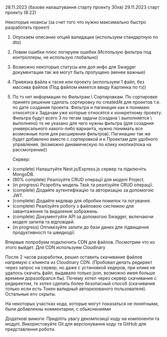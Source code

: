 28.11.2023 (базове налаштування старту проекту 30хв)
29.11.2023 старт проекту (8:22)

Некоторые нюансы (за счет того что нужно максимально быстро разработать проект)

1. Опускаем описание опций валидации (используем стандартную по dto)
2. Ловим ошибки плюс логируем ошибки (Использую фильтра под контроллеры, не использую глобально)
3. Возможно некоторые статусы или доп инфo для Swagger документации так же могут быть пропущено (менее важные)
4. Привязка файла к таске или проекту (используем 1 файл, без массива файлов (Под файлом имеется ввиду Картинка по тз))
5. По тз нет информации по Фильтрам \ Сортировкам. По сортировке принято решение сделать сортировку по createdAt для проектов т.е. по дате создания проекта. Фильтра и пагинация как я понимаю относится к Задачам уже которые относятся к конкретному проекту. Фильтра будут всего 3 по тегам задачи (создана \ выполняется \ выполнено) тк не указано для чего нужны фильтра (для созадния универсального какого-либо варианта, нужно понимать все возможные поля для расширения фильтров). Пагинацию так же будет добавлено вместе с сортировкой и к Проектам для удобного управления. (возможно динамическую по клику кнопки(пока на рассмотрении))

   Сервер:

- (complete) Налаштуйте Nest.js/Express.js сервер та підключіть MongoDB.
- (80% complete) Реалізуйте CRUD операції для моделі Project.
- (in progress) Розробіть модель Task та реалізуйте CRUD операції.
- (complete) Додайте аутентифікацію та авторизацію за допомогою JWT.
- (complete) Додайте мідлвар для обробки помилок та логування.
- (complete) Реалізуйте роботу з файловою системою для завантаження та видалення зображень.
- (complete) Документуйте API за допомогою Swagger, включаючи моделі запитів та відповідей.
- (in progress) Оптимізуйте запити до бази даних для підвищення продуктивності та швидкодії.

Впервые попробуем подключить CDN для файлов. Посмотрим что из этого выйдет.
Для CDN используем Cloudinary

После 2 часов разработки, решил оставить скачивание файлов напрямую с клиента из Cloudinary CDN. (Пробовал делать редирект через запрос на сервер, но даже с установкой хедеров, при клике не удалось скачать файл, выдавало только json, возможно имея больше времени доразобрался бы). Почему хотел через сервер скачивание с редиректом, тк хотел сделать более безопасный способ (скачивания только если есть Токен валидный авторизованого пользователя). Остальные env скрыты.

На некоторых участках кода, которые могут показаться не понятными, были добавлекны комментарии, с обьяснениями

Додаткові вимоги:
Приділіть увагу декомпозиції коду на компоненти та модулі.
Використовуйте Git для версіонування коду та GitHub для представлення роботи.
